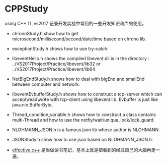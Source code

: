 # CPPStudy
using C++ 11  ,vs2017
记录开发实战中常用的一些开发知识和库的使用。

* chronoStudy.h show how to get microsecond/millisecond/second/date/time based on chrono lib.

* exceptionStudy.h shows how to use try-catch.

* libeventHello.h shows the compiled libevent.dll is in the directory : ../VS2017Project/Practice/libevent/lib32 or ../VS2017Project/Practice/libevent/lib64

* NetBigEndStudy.h shows how to deal with bigEnd and smallEnd between computer and network.

* libeventEvbufferStudy.h shows how to construct a tcp-server which can accept\read\write with tcp-client using libevent.lib. Evbuffer is just like java.nio.BufferByte.

* Thread_condition_variable.h shows how to construct a class contains multi-Thread and how to use the notfiy/wait/unique_lock/lock_guard. 

* NLOHMANN_JSON.h is a famous json lib whose author is NLOHMANN. 
* JSONStudy.h show how to use json based on NLOHMANN_JSON.h.


* [effective c++](CPPStudy/effective_Cpp_50rules.md) 是当做读书笔记，基本上就是把看到的经过自己的大脑再走一遍。
